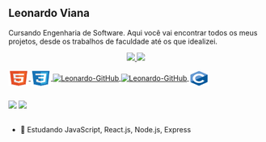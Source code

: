 ## Leonardo Viana
Cursando Engenharia de Software. Aqui você vai encontrar todos os meus projetos, desde os trabalhos de faculdade até os que idealizei.
<div align="center">
  <a href="https://github.com/Leonardovii2"> <img height="180em" src="https://github-readme-stats.vercel.app/api?username=leonardovii2&show_icons=true&theme=dark&include_all_commits=true&count_private=true"/> <img height="180em" src="https://github-readme-stats.vercel.app/api/top-langs/?username=leonardovii2&layout=compact&langs_count=7&theme=dark"/>
  </div>

<div style="display: inline_block"><br>
  <img align="center" alt="Leonardo-HTML" height="30" width="40" src="https://raw.githubusercontent.com/devicons/devicon/master/icons/html5/html5-original.svg">
  <img align="center" alt="Leonardo-CSS" height="30" width="40" src="https://raw.githubusercontent.com/devicons/devicon/master/icons/css3/css3-original.svg">
  <img align="center" alt="Leonardo-GitHub" height="30" width="40" src="https://cdn.jsdelivr.net/gh/devicons/devicon/icons/javascript/javascript-original.svg">
  <img align="center" alt="Leonardo-GitHub" height="30" width="40" src="https://cdn.jsdelivr.net/gh/devicons/devicon/icons/react/react-original.svg">
  <img align="center" alt="Leonardo-C" height="30" width="40" src="https://raw.githubusercontent.com/devicons/devicon/master/icons/c/c-original.svg">
  
          
          
  

##
 
<div> 
  <a href="https://www.instagram.com/leonardovii2/" target="_blank"><img src="https://img.shields.io/badge/-Instagram-%23E4405F?style=for-the-badge&logo=instagram&logoColor=white" target="_blank"></a>
  <a href="https://www.linkedin.com/in/leonardo-viana-067468246/" target="_blank"><img src="https://img.shields.io/badge/-linkedin-%23E4405F?style=for-the-badge&logo=linkedin&logoColor=white" target="_blank"></a>
  
  ##

- 🌱 Estudando JavaScript, React.js, Node.js, Express
